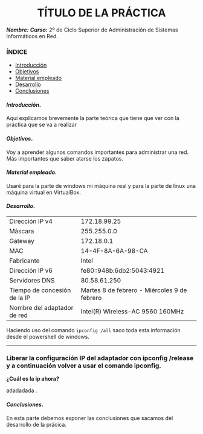 
<center>

# TÍTULO DE LA PRÁCTICA


</center>

***Nombre:***
***Curso:*** 2º de Ciclo Superior de Administración de Sistemas Informáticos en Red.

### ÍNDICE

+ [Introducción](#id1)
+ [Objetivos](#id2)
+ [Material empleado](#id3)
+ [Desarrollo](#id4)
+ [Conclusiones](#id5)


#### ***Introducción***. <a name="id1"></a>

Aquí explicamos brevemente la parte teórica que tiene que ver con la práctica que se va a realizar

#### ***Objetivos***. <a name="id2"></a>

Voy a aprender algunos comandos importantes para administrar una red. Más importantes que saber atarse los zapatos.

#### ***Material empleado***. <a name="id3"></a>

Usaré para la parte de windows mi máquina real y para la parte de linux una máquina virtual en VirtualBox. 

#### ***Desarrollo***. <a name="id4"></a>

|                              |                                              |
|------------------------------|----------------------------------------------|
| Dirección IP v4              | 172.18.99.25                                 |
| Máscara                      | 255.255.0.0                                  |
| Gateway                      | 172.18.0.1                                   |
| MAC                          | 14-4F-8A-6A-98-CA                            |
| Fabricante                   | Intel                                        |
| Dirección IP v6              | fe80::948b:6db2:5043:4921                    |
| Servidores DNS               | 80.58.61.250                                 |
| Tiempo de concesión de la IP | Martes 8 de febrero - Miércoles 9 de febrero |
| Nombre del adaptador de red  | Intel(R) Wireless-AC 9560 160MHz             |

Haciendo uso del comando `ipconfig /all` saco toda esta información desde el powershell de windows.

---

### Liberar la configuración IP del adaptador con ipconfig /release y a continuación volver a usar el comando ipconfig.
**¿Cuál es la ip ahora?**

adadadada
.

#### ***Conclusiones***. <a name="id5"></a>

En esta parte debemos exponer las conclusiones que sacamos del desarrollo de la prácica.